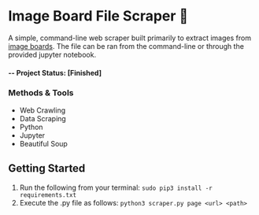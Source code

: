 # Image Board File Scraper 🔬
A simple, command-line web scraper built primarily to extract images from [image boards](https://en.wikipedia.org/wiki/Imageboard). The file can be ran from the command-line or through the provided jupyter notebook.

#### -- Project Status: [Finished]

### Methods & Tools
* Web Crawling
* Data Scraping
* Python
* Jupyter
* Beautiful Soup

## Getting Started
1. Run the following from your terminal: 
	`sudo pip3 install -r requirements.txt`
2. Execute the .py file as follows:
	`python3 scraper.py page <url> <path>`
